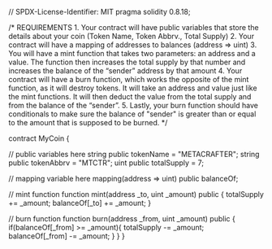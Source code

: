 // SPDX-License-Identifier: MIT
pragma solidity 0.8.18;

/*
       REQUIREMENTS
    1. Your contract will have public variables that store the details about your coin (Token Name, Token Abbrv., Total Supply)
    2. Your contract will have a mapping of addresses to balances (address => uint)
    3. You will have a mint function that takes two parameters: an address and a value. 
       The function then increases the total supply by that number and increases the balance 
       of the “sender” address by that amount
    4. Your contract will have a burn function, which works the opposite of the mint function, as it will destroy tokens. 
       It will take an address and value just like the mint functions. It will then deduct the value from the total supply 
       and from the balance of the “sender”.
    5. Lastly, your burn function should have conditionals to make sure the balance of "sender" is greater than or equal 
       to the amount that is supposed to be burned.
*/

contract MyCoin {

  // public variables here
    string public tokenName = "METACRAFTER";
    string public tokenAbbrv = "MTCTR";
    uint public totalSupply = 7;

  // mapping variable here
    mapping(address => uint) public balanceOf;

  // mint function
    function mint(address _to, uint _amount) public {
        totalSupply += _amount;
        balanceOf[_to] += _amount;
    }

  // burn function
    function burn(address _from, uint _amount) public {
        if(balanceOf[_from] >= _amount){
        totalSupply -= _amount;
        balanceOf[_from] -= _amount;
        }
    }
}
